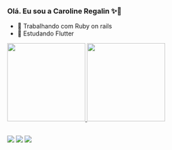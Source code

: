 ### Olá. Eu sou a  Caroline Regalin ✨👋
- 🔭 Trabalhando com Ruby on rails
- 🌱 Estudando Flutter

<div>
  <a href="https://github.com/cregalin">
  <img height="180em" src="https://github-readme-stats.vercel.app/api?username=cregalin&show_icons=true&theme=dracula&include_all_commits=true&count_private=true"/>
  <img height="180em" src="https://github-readme-stats.vercel.app/api/top-langs/?username=cregalin&layout=compact&langs_count=7&theme=dracula"/>
</div>
  
##

<div> 
  <a href="https://instagram.com/carolregalin" target="_blank"><img src="https://img.shields.io/badge/-Instagram-%23E4405F?style=for-the-badge&logo=instagram&logoColor=white" target="_blank"></a> 
  <a href = "mailto:carolinebelliregalin@gmail.com"><img src="https://img.shields.io/badge/-Gmail-%23333?style=for-the-badge&logo=gmail&logoColor=white" target="_blank"></a>
  <a href="https://www.linkedin.com/in/carolinebelliregalin/" target="_blank"><img src="https://img.shields.io/badge/-LinkedIn-%230077B5?style=for-the-badge&logo=linkedin&logoColor=white" target="_blank"></a>  
</div>




